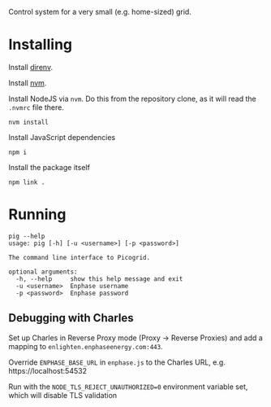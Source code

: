Control system for a very small (e.g. home-sized) grid.

# Installing

Install [direnv](https://direnv.net/).

Install [nvm](https://github.com/nvm-sh/nvm).

Install NodeJS via `nvm`. Do this from the repository clone, as it will read the `.nvmrc` file there.

```
nvm install
```

Install JavaScript dependencies

```
npm i
```

Install the package itself

```
npm link .
```

# Running

```
pig --help
usage: pig [-h] [-u <username>] [-p <password>]

The command line interface to Picogrid.

optional arguments:
  -h, --help     show this help message and exit
  -u <username>  Enphase username
  -p <password>  Enphase password
```

## Debugging with Charles


Set up Charles in Reverse Proxy mode (Proxy -> Reverse Proxies) and add a mapping to `enlighten.enphaseenergy.com:443`.

Override `ENPHASE_BASE_URL` in `enphase.js` to the Charles URL, e.g. https://localhost:54532

Run with the `NODE_TLS_REJECT_UNAUTHORIZED=0` environment variable set, which will disable TLS validation
